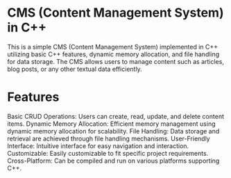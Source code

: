 # CMS (Content Management System) in C++
This is a simple CMS (Content Management System) implemented in C++ utilizing basic C++ features, dynamic memory allocation, and file handling for data storage. The CMS allows users to manage content such as articles, blog posts, or any other textual data efficiently.

# Features
Basic CRUD Operations: Users can create, read, update, and delete content items.
Dynamic Memory Allocation: Efficient memory management using dynamic memory allocation for scalability.
File Handling: Data storage and retrieval are achieved through file handling mechanisms.
User-Friendly Interface: Intuitive interface for easy navigation and interaction.
Customizable: Easily customizable to fit specific project requirements.
Cross-Platform: Can be compiled and run on various platforms supporting C++.
